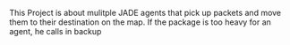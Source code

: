 This Project is about mulitple JADE agents that pick up packets and move them to their destination on the map. If the package is too heavy for an agent, he calls in backup